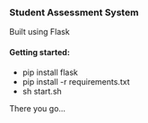 ### Student Assessment System

Built using Flask

#### Getting started:

* pip install flask
* pip install -r requirements.txt
* sh start.sh

There you go...


